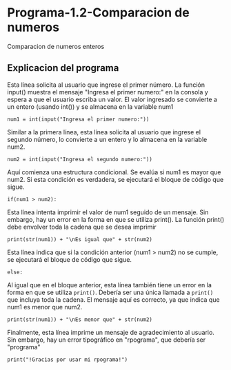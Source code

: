 # Programa-1.2-Comparacion de numeros
Comparacion de numeros enteros
## Explicacion del programa 
Esta línea solicita al usuario que ingrese el primer número. La función input() muestra el mensaje "Ingresa el primer numero:" en la consola y espera a que el usuario escriba un valor. El valor ingresado se convierte a un entero (usando int()) y se almacena en la variable num1
```
num1 = int(input("Ingresa el primer numero:"))
```
Similar a la primera línea, esta línea solicita al usuario que ingrese el segundo número, lo convierte a un entero y lo almacena en la variable num2.
```
num2 = int(input("Ingresa el segundo numero:"))
```
Aquí comienza una estructura condicional. Se evalúa si num1 es mayor que num2. Si esta condición es verdadera, se ejecutará el bloque de código que sigue.
```
if(num1 > num2):
```
Esta línea intenta imprimir el valor de num1 seguido de un mensaje. Sin embargo, hay un error en la forma en que se utiliza print(). La función print() debe envolver toda la cadena que se desea imprimir
```
print(str(num1)) + "\nEs igual que" + str(num2)
```
Esta línea indica que si la condición anterior (num1 > num2) no se cumple, se ejecutará el bloque de código que sigue.
```
else:
```
Al igual que en el bloque anterior, esta línea también tiene un error en la forma en que se utiliza ```print()```. Debería ser una única llamada a ```print()``` que incluya toda la cadena. El mensaje aquí es correcto, ya que indica que num1 es menor que num2.
```
print(str(num1)) + "\nEs menor que" + str(num2)
```
Finalmente, esta línea imprime un mensaje de agradecimiento al usuario. Sin embargo, hay un error tipográfico en "rpograma", que debería ser "programa"
```
print("!Gracias por usar mi rpograma!")
```
